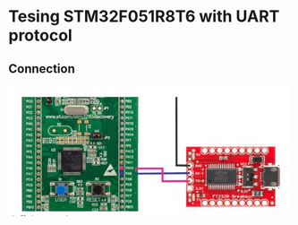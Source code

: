 # Tesing STM32F051R8T6 with UART protocol

## Connection

![This is a alt text.](https://raw.githubusercontent.com/thanhdinhit/tesing_STM32F051R8T6_UART/develop/Docs/image/connect_stm32f0_usb_ttl.JPG "This is a sample image.")
